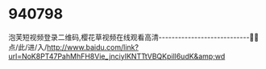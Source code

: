 # 940798
泡芙短视频登录二维码,樱花草视频在线观看高清----------------------------🔌🔌点/此/进/入/http://www.baidu.com/link?url=NoK8PT47PahMhFH8Vie_jnciyIKNTTtVBQKpill6udK&amp;wd
